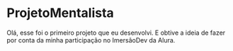# ProjetoMentalista
Olá, esse foi o primeiro projeto que eu desenvolvi. E obtive a ideia de fazer por conta da minha participação no ImersãoDev da Alura.
